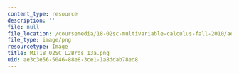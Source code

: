 ```yaml
---
content_type: resource
description: ''
file: null
file_location: /coursemedia/18-02sc-multivariable-calculus-fall-2010/ae3c3e56504688e83ce11a8ddab78ed8_MIT18_02SC_L2Brds_13a.png
file_type: image/png
resourcetype: Image
title: MIT18_02SC_L2Brds_13a.png
uid: ae3c3e56-5046-88e8-3ce1-1a8ddab78ed8
---
```


